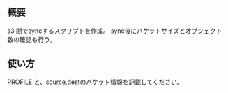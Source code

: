 ## 概要
s3 間でsyncするスクリプトを作成。
sync後にバケットサイズとオブジェクト数の確認も行う。

## 使い方
PROFILE と、source,destのバケット情報を記載してください。